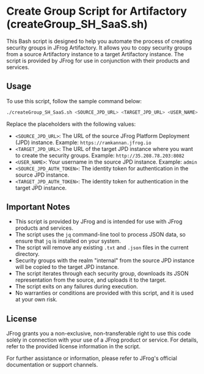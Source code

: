 # Create Group Script for Artifactory (createGroup_SH_SaaS.sh)

This Bash script is designed to help you automate the process of creating security groups in JFrog Artifactory. It allows you to copy security groups from a source Artifactory instance to a target Artifactory instance. The script is provided by JFrog for use in conjunction with their products and services.

## Usage

To use this script, follow the sample command below:

```bash
./createGroup_SH_SaaS.sh <SOURCE_JPD_URL> <TARGET_JPD_URL> <USER_NAME> <SOURCE_JPD_AUTH_TOKEN> <TARGET_JPD_AUTH_TOKEN>
```

Replace the placeholders with the following values:
- `<SOURCE_JPD_URL>`: The URL of the source JFrog Platform Deployment (JPD) instance. Example: `https://ramkannan.jfrog.io`
- `<TARGET_JPD_URL>`: The URL of the target JPD instance where you want to create the security groups. Example: `http://35.208.78.203:8082`
- `<USER_NAME>`: Your username in the source JPD instance. Example: `admin`
- `<SOURCE_JPD_AUTH_TOKEN>`: The identity token for authentication in the source JPD instance.
- `<TARGET_JPD_AUTH_TOKEN>`: The identity token for authentication in the target JPD instance.

## Important Notes

- This script is provided by JFrog and is intended for use with JFrog products and services.
- The script uses the `jq` command-line tool to process JSON data, so ensure that `jq` is installed on your system.
- The script will remove any existing `.txt` and `.json` files in the current directory.
- Security groups with the realm "internal" from the source JPD instance will be copied to the target JPD instance.
- The script iterates through each security group, downloads its JSON representation from the source, and uploads it to the target.
- The script exits on any failures during execution.
- No warranties or conditions are provided with this script, and it is used at your own risk.

## License

JFrog grants you a non-exclusive, non-transferable right to use this code solely in connection with your use of a JFrog product or service. For details, refer to the provided license information in the script.

For further assistance or information, please refer to JFrog's official documentation or support channels.